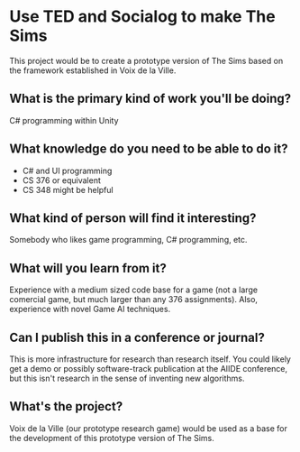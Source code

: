 Use TED and Socialog to make The Sims
===================
This project would be to create a prototype version of The Sims based on the framework established in Voix de la Ville. 

What is the primary kind of work you'll be doing?
----------
C# programming within Unity

What knowledge do you need to be able to do it?
-------------
- C# and UI programming
- CS 376 or equivalent
- CS 348 might be helpful

What kind of person will find it interesting?
-----------
Somebody who likes game programming, C# programming, etc.

What will you learn from it?
------------
Experience with a medium sized code base for a game (not a large comercial game, but much larger than any 376 assignments). Also, experience with novel Game AI techniques.

Can I publish this in a conference or journal?
-------
This is more infrastructure for research than research itself. You could likely get a demo or possibly software-track publication at the AIIDE conference, but this isn't research in the sense of inventing new algorithms.

What's the project?
----------
Voix de la Ville (our prototype research game) would be used as a base for the development of this prototype version of The Sims.